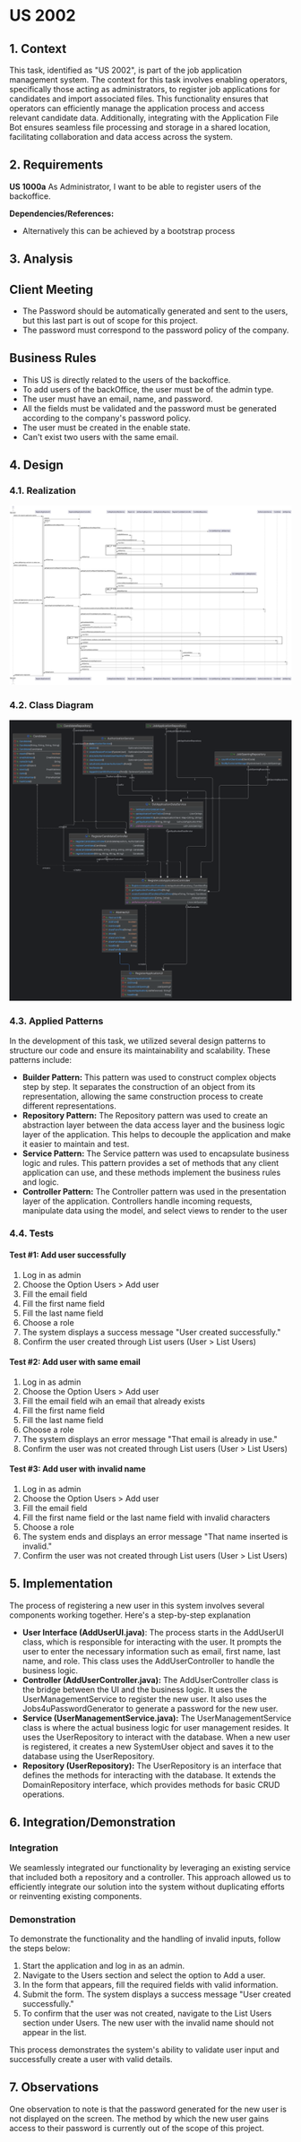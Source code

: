 # US 2002

## 1. Context

This task, identified as "US 2002", is part of the job application management system. The context for this task involves enabling operators, specifically those acting as administrators, to register job applications for candidates and import associated files. This functionality ensures that operators can efficiently manage the application process and access relevant candidate data. Additionally, integrating with the Application File Bot ensures seamless file processing and storage in a shared location, facilitating collaboration and data access across the system.

## 2. Requirements

**US 1000a** As Administrator, I want to be able to register users of the backoffice.



**Dependencies/References:**

- Alternatively this can be achieved by a bootstrap process

## 3. Analysis


## Client Meeting
- The Password should be automatically generated and sent to the users, but this last part is out of scope for this project.
- The password must correspond to the password policy of the company.

## Business Rules

- This US is directly related to the users of the backoffice.
- To add users of the backOffice, the user must be of the admin type.
- The user must have an email, name, and password.
- All the fields must be validated and the password must be generated according to the company's password policy.
- The user must be created in the enable state.
- Can't exist two users with the same email.

## 4. Design


### 4.1. Realization

![List User](SD/SD.png)


### 4.2. Class Diagram

![List User](CD/CD.png)

### 4.3. Applied Patterns


In the development of this task, we utilized several design patterns to structure our code and ensure its maintainability and scalability. These patterns include:  
- **Builder Pattern:** This pattern was used to construct complex objects step by step. It separates the construction of an object from its representation, allowing the same construction process to create different representations.  
- **Repository Pattern:** The Repository pattern was used to create an abstraction layer between the data access layer and the business logic layer of the application. This helps to decouple the application and make it easier to maintain and test.  
- **Service Pattern:** The Service pattern was used to encapsulate business logic and rules. This pattern provides a set of methods that any client application can use, and these methods implement the business rules and logic.  
- **Controller Pattern:** The Controller pattern was used in the presentation layer of the application. Controllers handle incoming requests, manipulate data using the model, and select views to render to the user

### 4.4. Tests


#### Test #1: Add user successfully
1. Log in as admin
2. Choose the Option Users > Add user
3. Fill the email field
4. Fill the first name field
5. Fill the last name field
6. Choose a role
7. The system displays a success message "User created successfully."
8. Confirm the user created through List users (User > List Users)

#### Test #2: Add user with same email
1. Log in as admin
2. Choose the Option Users > Add user
3. Fill the email field wih an email that already exists
4. Fill the first name field
5. Fill the last name field
6. Choose a role
7. The system displays an error message "That email is already in use."
8. Confirm the user was not created through List users (User > List Users)

#### Test #3: Add user with invalid name
1. Log in as admin
2. Choose the Option Users > Add user
3. Fill the email field
4. Fill the first name field or the last name field with invalid characters
5. Choose a role
6. The system ends and displays an error message "That name inserted is invalid."
7. Confirm the user was not created through List users (User > List Users)


## 5. Implementation
The process of registering a new user in this system involves several components working together. Here's a step-by-step explanation

- **User Interface (AddUserUI.java)**: The process starts in the AddUserUI class, which is responsible for interacting with the user. It prompts the user to enter the necessary information such as email, first name, last name, and role. This class uses the AddUserController to handle the business logic.  
- **Controller (AddUserController.java):** The AddUserController class is the bridge between the UI and the business logic. It uses the UserManagementService to register the new user. It also uses the Jobs4uPasswordGenerator to generate a password for the new user.  
- **Service (UserManagementService.java):** The UserManagementService class is where the actual business logic for user management resides. It uses the UserRepository to interact with the database. When a new user is registered, it creates a new SystemUser object and saves it to the database using the UserRepository.  
- **Repository (UserRepository):** The UserRepository is an interface that defines the methods for interacting with the database. It extends the DomainRepository interface, which provides methods for basic CRUD operations.  

## 6. Integration/Demonstration

### Integration

We seamlessly integrated our functionality by leveraging an existing service that included both a repository and a controller. This approach allowed us to efficiently integrate our solution into the system without duplicating efforts or reinventing existing components.

### Demonstration

To demonstrate the functionality and the handling of invalid inputs, follow the steps below:  
1. Start the application and log in as an admin.
2. Navigate to the Users section and select the option to Add a user.
3. In the form that appears, fill the required fields with valid information. 
4. Submit the form. The system displays a success message "User created successfully."
5. To confirm that the user was not created, navigate to the List Users section under Users. The new user with the invalid name should not appear in the list.

This process demonstrates the system's ability to validate user input and successfully create a user with valid details.

## 7. Observations

One observation to note is that the password generated for the new user is not displayed on the screen. The method by which the new user gains access to their password is currently out of the scope of this project. 